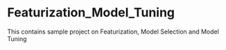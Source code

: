 # Featurization_Model_Tuning
This contains sample project on Featurization, Model Selection and Model Tuning
